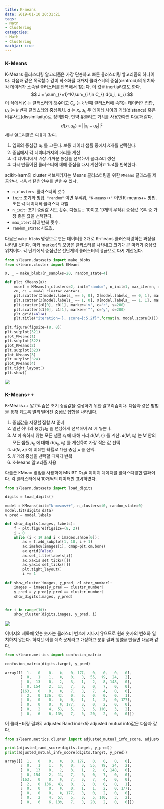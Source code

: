 ```yaml
---
title: K-means
date: 2019-01-10 20:31:21
tags:
- Math
- Clustering
categories:
- Math
- Clustering
mathjax: true
---
```


### K-Means

K-Means 클러스터링 알고리즘은 가장 단순하고 빠른 클러스터링 알고리즘의 하나이다. 다음과 같은 목적함수 값이 최소화될 때까지 클러스터의 중심(centroid)의 위치와 각 데이터가 소속될 클러스터를 반복해서 찾는다. 이 값을 inertia라고도 한다.
$$
J = \sum_{k=1}^K\sum_{i \in C_k} d(x_i, u_k)
$$
이 식에서 $K$ 는 클러스터의 갯수이고 $C_k$ 는 $k$ 번째 클러스터에 속하는 데이터의 집합, $u_k$ 는 $k$ 번째 클러스터의 중심위치, $d$ 는 $x_i, u_k$ 두 데이터 사이의 거리(distance) 혹은 비유사도(dissimilarity)로 정의한다. 만약 유클리드 거리를 사용한다면 다음과 같다.
$$
d(x_i, u_k) = || x_i - u_k || ^ 2
$$
세부 알고리즘은 다음과 같다.

1. 임의의 중심값 $u_k$ 를 고른다. 보통 데이터 샘플 중에서 $K$개를 선택한다.
2. 중심에서 각 데이터까지의 거리를 계산
3. 각 데이터에서 가장 가까운 중심을 선택하여 클러스터 갱신
4. 다시 만들어진 클러스터에 대해 중심을 다시 계산하고 1~4를 반복한다.



scikit-learn의 cluster 서브패키지는 Means 클러스터링을 위한 `KMeans` 클래스를 제공한다. 다음과 같은 인수를 받을 수 있다.

- `n_clusters`: 클러스터의 갯수
- `init`: 초기화 방법. `"random"` 이면 무작위, `"K-means++"` 이면 K-means++ 방법. 또는 각 데이터의 클러스터 라벨
- `n_init`:  초기 중심값 시도 횟수. 디폴트는 10이고 10개의 무작위 중심값 목록 중 가장 좋은 값을 선택한다.
- `max_iter`: 최대 반복 횟수.
- `random_state`: 시드값.

다음은 `make_blobs` 명령으로 만든 데이터를 2개로 K-means 클러스터링하는 과정을 나타낸 것이다. 마커(marker)의 모양은 클러스터를 나타내고 크기가 큰 마커가 중심값 위치이다. 각 단계에서 중심값은 전단계의 클러스터의 평균으로 다시 계산된다.

```python
from sklearn.datasets import make_blobs
from sklearn.cluster import KMeans

X, _ = make_blobs(n_samples=20, random_state=4)

def plot_KMeans(n):
    model = KMeans(n_clusters=2, init="random", n_init=1, max_iter=n, random_state=8).fit(X)
    c0, c1 = model.cluster_centers_
    plt.scatter(X[model.labels_ == 0, 0], X[model.labels_ == 0, 1], marker='v', facecolor='r', edgecolors='k')
    plt.scatter(X[model.labels_ == 1, 0], X[model.labels_ == 1, 1], marker='^', facecolor='y', edgecolors='k')
    plt.scatter(c0[0], c0[1], marker='v', c="r", s=200)
    plt.scatter(c1[0], c1[1], marker='^', c="y", s=200)
    plt.grid(False)
    plt.title("iteration={}, score={:5.2f}".format(n, model.score(X)))

plt.figure(figsize=(8, 8))
plt.subplot(321)
plot_KMeans(1)
plt.subplot(322)
plot_KMeans(2)
plt.subplot(323)
plot_KMeans(3)
plt.subplot(324)
plot_KMeans(4)
plt.tight_layout()
plt.show()
```

![](https://user-images.githubusercontent.com/17154958/50965456-579e4f00-1515-11e9-8167-b50a52c5e4ee.png)

### K-Means++

K-Means++ 알고리즘은 초기 중심값을 설정하기 위한 알고리즘이다. 다음과 같은 방법을 통해 되도록 멀리 떨어진 중심값 집합을 나타낸다.

1. 중심값을 저장할 집합 $M$ 준비
2. 일단 하나의 중심 $\mu_0$ 을 랜덤하게 선택하여 $M$ 에 넣는다.
3. $M$ 에 속하지 않는 모든 샘플 $x_i$ 에 대해 거리 $d(M,x_i)$ 를 계산. $d(M, x_i)$ 는 $M$ 안의 모든 샘플 $\mu_k$ 에 대해 $d(u_k, x_i)$ 를 계산하여 가장 작은 값 선택
4. $d(M, x_i)$ 에 비례한 확률로 다음 중심 $\mu$ 를 선택.
5. $K$ 개의 중심을 선택할 때까지 반복
6. K-Means 알고리즘 사용

다음은 KMean 방법을 사용하여 MNIST Digit 이미지 데이터를 클러스터링한 결과이다. 각 클러스터에서 10개씩의 데이터만 표시하였다. 

```python
from sklearn.datasets import load_digits

digits = load_digits()

model = KMeans(init="k-means++", n_clusters=10, random_state=0)
model.fit(digits.data)
y_pred = model.labels_

def show_digits(images, labels):
    f = plt.figure(figsize=(8, 2))
    i = 0
    while (i < 10 and i < images.shape[0]):
        ax = f.add_subplot(1, 10, i + 1)
        ax.imshow(images[i], cmap=plt.cm.bone)
        ax.grid(False)
        ax.set_title(labels[i])
        ax.xaxis.set_ticks([])
        ax.yaxis.set_ticks([])
        plt.tight_layout()
        i += 1
        
def show_cluster(images, y_pred, cluster_number):
    images = images[y_pred == cluster_number]
    y_pred = y_pred[y_pred == cluster_number]
    show_digits(images, y_pred)
    

for i in range(10):
    show_cluster(digits.images, y_pred, i)
```

![](https://user-images.githubusercontent.com/17154958/50965778-5588c000-1516-11e9-8106-f893180e08ab.png)

이미지의 제목에 있는 숫자는 클러스터 번호에 지나지 않으므로 원래 숫자의 번호와 일치하지 않는다. 하지만 이를 예측 문제라고 가정하고 분류 결과 행렬을 만들면 다음과 같다.

```python
from sklearn.metrics import confusion_matrix

confusion_matrix(digits.target, y_pred)

array([[  1,   0,   0,   0,   0, 177,   0,   0,   0,   0],
       [  0,   1,   1,   0,   0,   0,  55,  99,  24,   2],
       [  0,  13,   0,   2,   3,   1,   2,   8, 148,   0],
       [  0, 154,   2,  13,   7,   0,   0,   7,   0,   0],
       [163,   0,   0,   0,   7,   0,   7,   4,   0,   0],
       [  2,   0, 136,  43,   0,   0,   0,   0,   0,   1],
       [  0,   0,   0,   0,   0,   1,   1,   2,   0, 177],
       [  0,   0,   0,   0, 177,   0,   0,   2,   0,   0],
       [  0,   2,   4,  53,   5,   0,   5, 100,   3,   2],
       [  0,   6,   6, 139,   7,   0,  20,   2,   0,   0]])
```

이 클러스터링 결과의 adjusted Rand index와 adjusted mutual info값은 다음과 같다.

```python
from sklearn.metrics.cluster import adjusted_mutual_info_score, adjusted_rand_score

print(adjusted_rand_score(digits.target, y_pred))
print(adjusted_mutual_info_score(digits.target, y_pred))

array([[  1,   0,   0,   0,   0, 177,   0,   0,   0,   0],
       [  0,   1,   1,   0,   0,   0,  55,  99,  24,   2],
       [  0,  13,   0,   2,   3,   1,   2,   8, 148,   0],
       [  0, 154,   2,  13,   7,   0,   0,   7,   0,   0],
       [163,   0,   0,   0,   7,   0,   7,   4,   0,   0],
       [  2,   0, 136,  43,   0,   0,   0,   0,   0,   1],
       [  0,   0,   0,   0,   0,   1,   1,   2,   0, 177],
       [  0,   0,   0,   0, 177,   0,   0,   2,   0,   0],
       [  0,   2,   4,  53,   5,   0,   5, 100,   3,   2],
       [  0,   6,   6, 139,   7,   0,  20,   2,   0,   0]])
```

